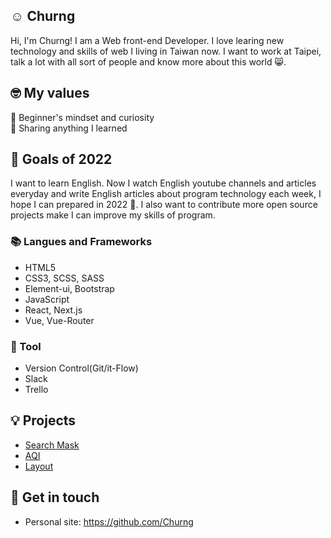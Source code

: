 ## ☺️ Churng 

Hi, I'm Churng! I am a Web front-end Developer. I love learing new technology and skills of web I living in Taiwan now. I want to work at Taipei, talk a lot with all sort of people and know more about this world 😸.

## 🤓 My values
🍏 Beginner's mindset and curiosity<br>
🙌 Sharing anything I learned<br>

## 🔭 Goals of 2022

I want to learn English. Now I watch English youtube channels and articles everyday and write English articles about program technology each week, I hope I can prepared in 2022 💪. I also want to contribute more open source projects make I can improve my skills of program.

### 📚 Langues and Frameworks
- HTML5
- CSS3, SCSS, SASS
- Element-ui, Bootstrap
- JavaScript
- React, Next.js 
- Vue, Vue-Router 


### 🔧 Tool
- Version Control(Git/it-Flow)
- Slack
- Trello

## 💡 Projects
- [Search Mask](https://churng.github.io/mask_work/)
- [AQI](https://churng.github.io/AQIproject_byVUE/)
- [Layout](https://churng.github.io/layout-practice-0106/)

## 🔗 Get in touch
- Personal site: https://github.com/Churng
